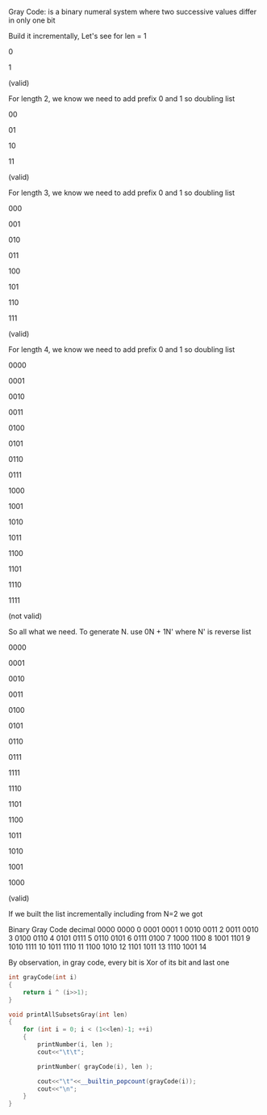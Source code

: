 

Gray Code:  is a binary numeral system where two successive values differ in only one bit

Build it incrementally, Let's see for len = 1

0

1

(valid)

For length 2, we know we need to add prefix 0 and 1 so doubling list

00

01

10

11

(valid)


For length 3, we know we need to add prefix 0 and 1 so doubling list

000

001

010

011

100

101

110

111

(valid)

For length 4, we know we need to add prefix 0 and 1 so doubling list

0000

0001		

0010		

0011		

0100		

0101		

0110		

0111		

1000		

1001		

1010		

1011		

1100		

1101		

1110		

1111

(not valid)

So all what we need. To generate N. use 0N + 1N' where N' is reverse list

0000

0001	

0010	

0011	

0100	

0101	

0110	

0111

1111

1110

1101

1100

1011

1010

1001

1000

(valid)

If we built the list incrementally including from N=2 we got

Binary        Gray Code decimal
0000		0000	0
0001		0001	1
0010		0011	2
0011		0010	3
0100		0110	4
0101		0111	5
0110		0101	6
0111		0100	7
1000		1100	8
1001		1101	9
1010		1111	10
1011		1110	11
1100		1010	12
1101		1011	13
1110		1001	14


By observation, in gray code, every bit is Xor of its bit and last one

```cpp 
int grayCode(int i) 
{
	return i ^ (i>>1);
}

void printAllSubsetsGray(int len)
{
	for (int i = 0; i < (1<<len)-1; ++i)
	{
		printNumber(i, len );
		cout<<"\t\t";

		printNumber( grayCode(i), len );

		cout<<"\t"<<__builtin_popcount(grayCode(i));
		cout<<"\n";
	}
}
```
